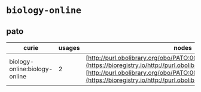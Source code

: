 # `biology-online`
## pato
| curie                         |   usages | nodes                                                                                                                                                                                                                                |
|-------------------------------|----------|--------------------------------------------------------------------------------------------------------------------------------------------------------------------------------------------------------------------------------------|
| biology-online:biology-online |        2 | [http://purl.obolibrary.org/obo/PATO:0001423](https://bioregistry.io/http://purl.obolibrary.org/obo/PATO:0001423), [http://purl.obolibrary.org/obo/PATO:0001842](https://bioregistry.io/http://purl.obolibrary.org/obo/PATO:0001842) |
